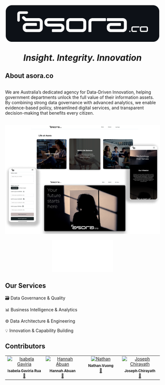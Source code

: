 <h1 align="center">
    <a><img src="./src/images/logos/asora_readme_logo.png" width="500"></a>
    <p><i>Insight. Integrity. Innovation</i></p>
</h1>


## About asora.co

<div style="display:flex; align-items:center;">
  <p>We are Australia’s dedicated agency for Data-Driven Innovation, helping government departments unlock the full value of their information assets. By combining strong data governance with advanced analytics, we enable evidence-based policy, streamlined digital services, and transparent decision-making that benefits every citizen.<p>
</div>

<br>

<div align="center">
  <img src="./src/images/logos/asora_product.png" >
</div>

<br>

<div align="center">
  <img src="./src/images/logos/ausgov_white.png" width=200px >
</div>

## Our Services

🗃️ Data Governance & Quality

📊 Business Intelligence & Analytics

⚙️ Data Architecture & Engineering

💡 Innovation & Capability Building


## Contributors
<table align="center">
  <tbody>
    <tr>
      <td align="center" valign="top" width="14.28%"><a href="https://www.linkedin.com/in/isagav/"><img src="https://avatars.githubusercontent.com/u/223859786?v=4" width="100px;" alt="Isabela Gaviria"/><br /><sub><b>Isabela Gaviria Rua</b></sub></a><br /><a href="https://github.com/105968611/asora.co/commits?author=105968611" title="Documentation">📖</a></td>
      <td align="center" valign="top" width="14.28%"><a href="https://www.linkedin.com/in/hannah-abuan-972bb7355/"><img src="https://avatars.githubusercontent.com/u/224708613?v=4" width="100px;" alt="Hannah Abuan"/><br /><sub><b>Hannah Abuan</b></sub></a><br /><a href="https://github.com/105968611/asora.co/commits?author=picameii" title="Documentation">📖</a></td>
      <td align="center" valign="top" width="14.28%"><a href=""><img src="https://avatars.githubusercontent.com/u/224708905?v=4" width="100px;" alt="Nathan"/><br /><sub><b>Nathan Vuong</b></sub></a><br /><a href="https://github.com/105968611/asora.co/commits?author=105916830" title="Documentation">📖</a></td>
      <td align="center" valign="top" width="14.28%"><a href=""><img src="https://avatars.githubusercontent.com/u/224708887?v=4" width="100px;" alt="Joseph Chirayath"/><br /><sub><b>Joseph Chirayath</b></sub></a><br /><a href="https://github.com/105968611/asora.co/commits?author=WilleTuLaj147" title="Documentation">📖</a></td>
    </tr>
  </tbody>
<table>
<br>



